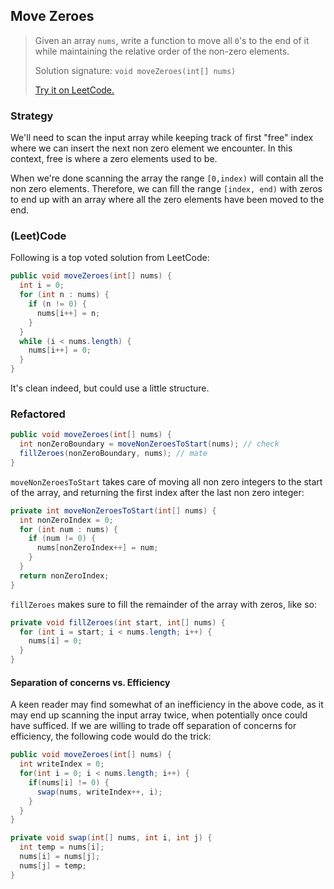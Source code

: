 ## Move Zeroes

>Given an array `nums`, write a function to move all `0`'s to the end of it while maintaining the relative order of the non-zero elements.
>
>Solution signature: `void moveZeroes(int[] nums) `
>
>[Try it on LeetCode.](https://leetcode.com/problems/move-zeroes/)



### Strategy

We'll need to scan the input array while keeping track of first "free" index where we can insert the next non zero element we encounter. In this context, free is where a zero elements used to be.

When we're done scanning the array the range `[0,index)` will contain all the non zero elements. Therefore, we can fill the range `[index, end)` with zeros to end up with an array where all the zero elements have been moved to the end.



### (Leet)Code

Following is a top voted solution from LeetCode:

```java
public void moveZeroes(int[] nums) {
  int i = 0;
  for (int n : nums) {
    if (n != 0) {
      nums[i++] = n;
    }	         
  }
  while (i < nums.length) {
    nums[i++] = 0;
  }
}
```

It's clean indeed, but could use a little structure.



### Refactored

```java
public void moveZeroes(int[] nums) {  
  int nonZeroBoundary = moveNonZeroesToStart(nums); // check
  fillZeroes(nonZeroBoundary, nums); // mate
}
```

`moveNonZeroesToStart` takes care of moving all non zero integers to the start of the array, and returning the first index after the last non zero integer:

```java
private int moveNonZeroesToStart(int[] nums) {
  int nonZeroIndex = 0;
  for (int num : nums) {
    if (num != 0) {
      nums[nonZeroIndex++] = num;
    }
  }
  return nonZeroIndex;
}
```

`fillZeroes` makes sure to fill the remainder of the array with zeros, like so:

```java
private void fillZeroes(int start, int[] nums) {
  for (int i = start; i < nums.length; i++) {
    nums[i] = 0;
  }
}
```



#### Separation of concerns vs. Efficiency

A keen reader may find somewhat of an inefficiency in the above code, as it may end up scanning the input array twice, when potentially once could have sufficed. If we are willing to trade off separation of concerns for efficiency, the following code would do the trick:

```java
public void moveZeroes(int[] nums) {
  int writeIndex = 0;
  for(int i = 0; i < nums.length; i++) {
    if(nums[i] != 0) {
      swap(nums, writeIndex++, i);
    }
  }
}

private void swap(int[] nums, int i, int j) {
  int temp = nums[i];
  nums[i] = nums[j];
  nums[j] = temp;
}
```